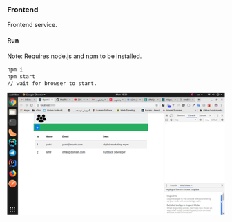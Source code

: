 ### Frontend
Frontend service.

#### Run 
 Note: Requires node.js and npm to be installed.

    npm i
    npm start
    // wait for browser to start.

![Frontend](/microservice/challenge-1/app42/img/front.png?raw=true "Frontend")

